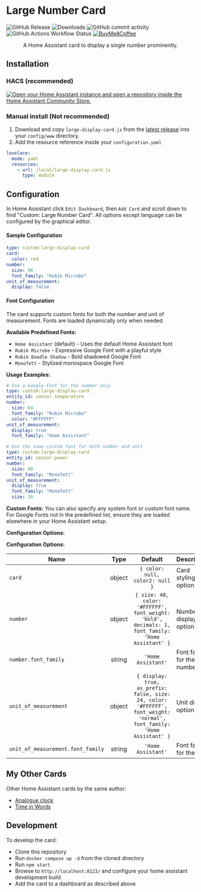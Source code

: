 [//]: # (Project title updated from copied templates)
# Large Number Card

![GitHub Release](https://img.shields.io/github/v/release/gaco79/large-display-card?style=for-the-badge)
![Downloads](https://img.shields.io/github/downloads/gaco79/large-display-card/total?style=for-the-badge)
![GitHub commit activity](https://img.shields.io/github/commit-activity/m/gaco79/large-display-card?style=for-the-badge)
![GitHub Actions Workflow Status](https://img.shields.io/github/actions/workflow/status/gaco79/large-display-card/cd.yml?style=for-the-badge)
[![BuyMeACoffee](https://img.shields.io/badge/-buy_me_a%C2%A0coffee-gray?logo=buy-me-a-coffee&style=for-the-badge)](https://www.buymeacoffee.com/gaco79)

<p align="center">A Home Assistant card to display a single number prominently.</p>


## Installation

### HACS (recommended)

[![Open your Home Assistant instance and open a repository inside the Home Assistant Community Store.](https://my.home-assistant.io/badges/hacs_repository.svg)](https://my.home-assistant.io/redirect/hacs_repository/?owner=gaco79&repository=large-display-card&category=plugin)

### Manual install (Not recommended)

1. Download and copy `large-display-card.js` from the [latest release](https://github.com/gaco79/large-display-card/releases/latest) into your `config/www` directory.
2. Add the resource reference inside your `configuration.yaml`

```yaml
lovelace:
  mode: yaml
  resources:
    - url: /local/large-display-card.js
      type: module
```

## Configuration

In Home Assistant click `Edit Dashboard`, then `Add Card` and scroll down to find "Custom: Large Number Card". All options except language can be configured by the graphical editor.

#### Sample Configuration

```YAML
type: custom:large-display-card
card:
  color: red
number:
  size: 96
  font_family: "Rubik Microbe"
unit_of_measurement:
  display: false
```

#### Font Configuration

The card supports custom fonts for both the number and unit of measurement. Fonts are loaded dynamically only when needed.

**Available Predefined Fonts:**
- `Home Assistant` (default) - Uses the default Home Assistant font
- `Rubik Microbe` - Expressive Google Font with a playful style
- `Rubik Doodle Shadow` - Bold shadowed Google Font
- `Monofett` - Stylized monospace Google Font

**Usage Examples:**

```YAML
# Use a Google Font for the number only
type: custom:large-display-card
entity_id: sensor.temperature
number:
  size: 64
  font_family: "Rubik Microbe"
  color: "#FFFFFF"
unit_of_measurement:
  display: true
  font_family: "Home Assistant"
```

```YAML
# Use the same custom font for both number and unit
type: custom:large-display-card
entity_id: sensor.power
number:
  size: 48
  font_family: "Monofett"
unit_of_measurement:
  display: true
  font_family: "Monofett"
  size: 16
```

**Custom Fonts:**
You can also specify any system font or custom font name. For Google Fonts not in the predefined list, ensure they are loaded elsewhere in your Home Assistant setup.

**Configuration Options:**

**Configuration Options:**

| Name                    |  Type  |                      Default                      | Description |
| ----------------------- | :----: | :-----------------------------------------------: | ----------- |
| `card`                  | object |   `{ color: null, color2: null }`               | Card styling options |
| `number`                | object |   `{ size: 48, color: '#FFFFFF', font_weight: 'bold', decimals: 1, font_family: 'Home Assistant' }` | Number display options |
| `number.font_family`    | string |   `'Home Assistant'`                            | Font family for the number |
| `unit_of_measurement`   | object |   `{ display: true, as_prefix: false, size: 24, color: '#FFFFFF', font_weight: 'normal', font_family: 'Home Assistant' }` | Unit display options |
| `unit_of_measurement.font_family` | string | `'Home Assistant'`                     | Font family for the unit |

## My Other Cards

Other Home Assistant cards by the same author:

- [Analogue clock](https://github.com/gaco79/clock-simple)
- [Time in Words](https://github.com/gaco79/gcclock-words)

## Development

To develop the card:

- Clone this repository
- Run `docker compose up -d` from the cloned directory
- Run `npm start`
- Browse to `http://localhost:8123/` and configure your home assistant development build
- Add the card to a dashboard as described above

